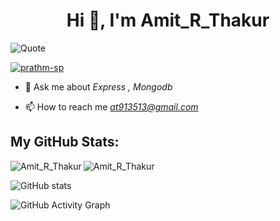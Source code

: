 <h1 align="center">Hi 👋, I'm Amit_R_Thakur</h1>


![Quote](https://github-readme-quotes.herokuapp.com/quote?theme=dark&animation=grow_out_in)


<p align="left"> <a href="https://github.com/ryo-ma/github-profile-trophy"><img src="https://github-profile-trophy.vercel.app/?username=prathm-sp&theme=juicyfresh" alt="prathm-sp" /></a> </p>

- 💬 Ask me about *Express , Mongodb*

- 📫 How to reach me *at913513@gmail.com*

<h2> My GitHub Stats:</h2>
<div>
<span align="left"><img align="left" src="https://github-readme-stats.vercel.app/api/top-langs?username=Amit-R-Thakur&show_icons=true&locale=en&layout=compact&theme=highcontrast" alt="Amit_R_Thakur" /></span>

 
 <span><img align="center" src="https://github-readme-streak-stats.herokuapp.com/?user=Amit-R-Thakur&theme=highcontrast" alt="Amit_R_Thakur" /></span>

  ![GitHub stats](https://github-readme-stats.vercel.app/api?username=Amit-R-Thakur&show_icons=true&count_private=true&theme=highcontrast)

</div>



![GitHub Activity Graph](https://activity-graph.herokuapp.com/graph?username=Amit-R-Thakur&bg_color=000000&color=4fff67&line=4fff67&point=ffffff&area=true&hide_border=true)  
